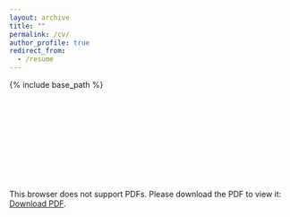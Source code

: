 ```yaml
---
layout: archive
title: ""
permalink: /cv/
author_profile: true
redirect_from:
  - /resume
---
```




{% include base_path %}


<!--
Education
======
* B.S. in GitHub, GitHub University, 2012
* M.S. in Jekyll, GitHub University, 2014
* Ph.D in Version Control Theory, GitHub University, 2018 (expected)

Work experience
======
* Summer 2015: Research Assistant
  * Github University
  * Duties included: Tagging issues
  * Supervisor: Professor Git

* Fall 2015: Research Assistant
  * Github University
  * Duties included: Merging pull requests
  * Supervisor: Professor Hub
  
Skills
======
* Skill 1
* Skill 2
  * Sub-skill 2.1
  * Sub-skill 2.2
  * Sub-skill 2.3
* Skill 3

Publications
======
  <ul>{% for post in site.publications %}
    {% include archive-single-cv.html %}
  {% endfor %}</ul>
  
Talks
======
  <ul>{% for post in site.talks %}
    {% include archive-single-talk-cv.html %}
  {% endfor %}</ul>
  
Teaching
======
  <ul>{% for post in site.teaching %}
    {% include archive-single-cv.html %}
  {% endfor %}</ul>
  
Service and leadership
======
* Currently signed in to 43 different slack teams
-->



<!--
<embed src="StevenPatrickFlynn.github.io/_pages/CVStevenFlynn.pdf" width="500" height="500" type="application/pdf"><\embed>
--->

<object data="http://localhost:4000/_pages/CVStevenFlynn.pdf" type="application/pdf" width="700px" height="700px">
    <embed src="http://localhost:4000/_pages/CVStevenFlynn.pdf">
        <p>This browser does not support PDFs. Please download the PDF to view it: <a href="http://localhost:4000/_pages/CVStevenFlynn.pdf">Download PDF</a>.</p>
    </embed>
</object>

